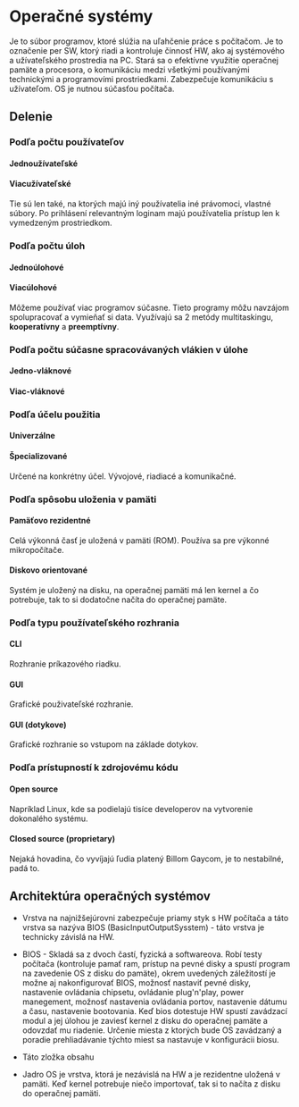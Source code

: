 # Operačné systémy

Je to súbor programov, ktoré slúžia na uľahčenie práce s počítačom. Je to označenie per SW, ktorý riadi a kontroluje činnosť HW, ako aj systémového a užívateľského prostredia na PC. Stará sa o efektívne využitie operačnej pamäte a procesora, o komunikáciu medzi všetkými používanými technickými a programovími prostriedkami. Zabezpečuje komunikáciu s užívateľom. OS je nutnou súčasťou počítača.

## Delenie

### Podľa počtu používateľov

#### Jednoužívateľské

#### Viacužívateľské

Tie sú len také, na ktorých majú iný používatelia iné právomoci, vlastné súbory. Po prihlásení relevantným loginam majú používatelia prístup len k vymedzeným prostriedkom.


### Podľa počtu úloh

#### Jednoúlohové

#### Viacúlohové

Môžeme používať viac programov súčasne. Tieto programy môžu navzájom spolupracovať a vymieňať si data.
Využívajú sa 2 metódy multitaskingu, **kooperatívny** a **preemptívny**.

### Podľa počtu súčasne spracovávaných vlákien v úlohe

#### Jedno-vláknové

#### Viac-vláknové

### Podľa účelu použitia

#### Univerzálne

#### Špecializované

Určené na konkrétny účel. Vývojové, riadiacé a komunikačné.

### Podľa spôsobu uloženia v pamäti

#### Pamäťovo rezidentné

Celá výkonná časť je uložená v pamäti (ROM). Používa sa pre výkonné mikropočítače.

#### Diskovo orientované

Systém je uložený na disku, na operačnej pamäti má len kernel a čo potrebuje, tak to si dodatočne načíta do operačnej pamäte.

### Podľa typu používateľského rozhrania

#### CLI

Rozhranie príkazového riadku.

#### GUI

Grafické použivateľské rozhranie.


#### GUI (dotykove)

Grafické rozhranie so vstupom na základe dotykov.

### Podľa prístupností k zdrojovému kódu

#### Open source

Napríklad Linux, kde sa podielajú tisíce developerov na vytvorenie dokonalého systému.

#### Closed source (proprietary)

Nejaká hovadina, čo vyvíjajú ľudia platený Billom Gaycom, je to nestabilné, padá to.

## Architektúra operačných systémov

- Vrstva na najnižšejúrovni zabezpečuje priamy styk s HW počítača a táto vrstva sa nazýva BIOS (BasicInputOutputSysstem) - táto vrstva je technicky závislá na HW.
- BIOS - Skladá sa z dvoch častí, fyzická a softwareova. Robí testy počítača (kontroluje pamať ram, prístup na pevné disky a spustí program na zavedenie OS z disku do pamäte), okrem uvedených záležitostí je možne aj nakonfigurovať BIOS, možnosť nastaviť pevné disky, nastavenie ovládania chipsetu, ovládanie plug'n'play, power manegement, možnosť nastavenia ovládania portov, nastavenie dátumu a času, nastavenie bootovania. Keď bios dotestuje HW spustí zavádzací modul a jej úlohou je zaviesť kernel z disku do operačnej pamäte a odovzdať mu riadenie.
Určenie miesta z ktorých bude OS zavádzaný a poradie prehliadávanie týchto miest sa nastavuje v konfigurácii biosu.

- Táto zložka obsahu 

- Jadro OS je vrstva, ktorá je nezávislá na HW a je rezidentne uložená v pamäti. Keď kernel potrebuje niečo importovať, tak si to načíta z disku do operačnej pamäti.
